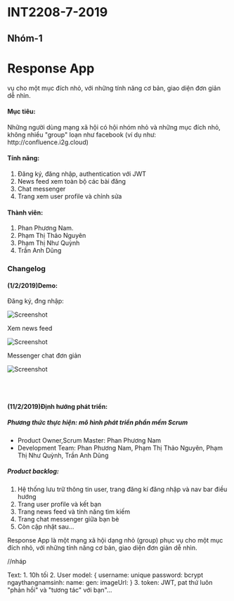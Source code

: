 # INT2208-7-2019
## Nhóm-1

<h1 style="">Response App</h1>vụ cho một mục đích nhỏ, với những tính năng cơ bản, giao diện đơn giản dễ nhìn.</p>

<h4>Mục tiêu: </h4>
<p>Những người dùng mạng xã hội có hội nhóm nhỏ và những mục đích nhỏ, không nhiều "group" loạn như facebook (ví dụ như: http://confluence.i2g.cloud)</p>

<h4>Tính năng:</h4>
<ol>
    <li>Đăng ký, đăng nhập, authentication với JWT</li>
    <li>News feed xem toàn bộ các bài đăng </li>
    <li>Chat messenger</li>
    <li>Trang xem user profile và chỉnh sửa</li>
</ol>

<h4>Thành viên:</h4>
<ol>
    <li>Phan Phương Nam.</li>
    <li>Phạm Thị Thảo Nguyên</li>
    <li>Phạm Thị Như Quỳnh</li>
    <li>Trần Anh Dũng</li>
</ol>


<h3>Changelog</h3>


<h4>(1/2/2019)Demo:</h4>

<p>Đăng ký, đng nhập:</p>

![Screenshot](image2.png)
<p>Xem news feed</p>

![Screenshot](image3.png)
<p>Messenger chat đơn giản</p>

![Screenshot](image.png)

<br>
<br>

<h4>(11/2/2019)Định hướng phát triển: </h4>
<h5>Phương thức thực hiện: mô hình phát triển phần mềm Scrum</h5>
<ul>
    <li>Product Owner,Scrum Master: Phan Phương Nam</li>
    <li>Development Team: Phan Phương Nam, Phạm Thị Thảo Nguyên, Phạm Thị Như Quỳnh, Trần Anh Dũng </li>
</ul>
<h5>Product backlog:</h5>
<ol>
    <li>Hệ thống lưu trữ thông tin user, trang đăng kí đăng nhập và nav bar điều hướng</li>
    <li>Trang user profile và kết bạn</li>
    <li>Trang news feed và tính năng tìm kiếm</li>
    <li>Trang chat messenger giữa bạn bè</li>
    <li>Còn cập nhật sau...</li>
</ol>

<p>Response App là một mạng xã hội dạng nhỏ (group) phục vụ cho một mục đích nhỏ, với những tính năng cơ bản, giao diện đơn giản dễ nhìn.</p>


//nháp
</h4>Text</h4>:
1. 10h tối
2. User model: 
   {
       username: unique
       password: bcrypt
       ngaythangnamsinh:
       name:
       gen:
       imageUrl: 
   }
3. token: JWT, pat thứ luôn "phản hồi" và "tương tác" với bạn"...</h3>



